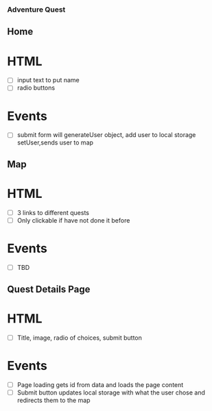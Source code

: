 ### Adventure Quest

## Home
# HTML
- [ ] input text to put name
- [ ] radio buttons 

# Events
- [ ] submit form will generateUser object, add user to local storage setUser,sends user to map

## Map
# HTML 
- [ ] 3 links to different quests
- [ ] Only clickable if have not done it before
# Events
- [ ] TBD

## Quest Details Page
# HTML
- [ ] Title, image, radio of choices, submit button
# Events
- [ ] Page loading gets id from data and loads the page content
- [ ] Submit button updates local storage with what the user chose and redirects them to the map 